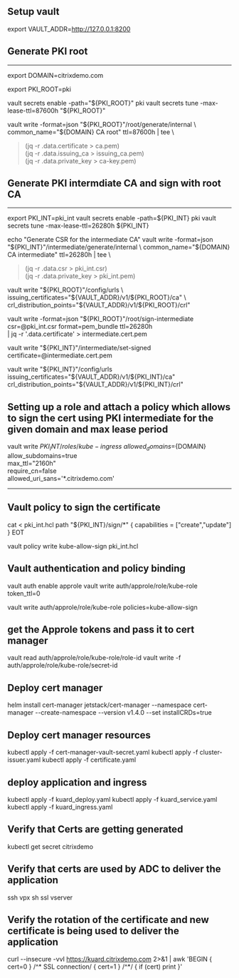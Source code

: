 ## Setup vault
export VAULT_ADDR=http://127.0.0.1:8200

## Generate PKI root
----------------------
export DOMAIN=citrixdemo.com

export PKI_ROOT=pki

vault secrets enable -path="${PKI_ROOT}" pki
vault secrets tune -max-lease-ttl=87600h "${PKI_ROOT}"


vault write -format=json "${PKI_ROOT}"/root/generate/internal \
common_name="${DOMAIN} CA root" ttl=87600h | tee \
>(jq -r .data.certificate > ca.pem) \
>(jq -r .data.issuing_ca > issuing_ca.pem) \
>(jq -r .data.private_key > ca-key.pem)


## Generate PKI intermdiate CA and sign with root CA
----------------------

export PKI_INT=pki_int
vault secrets enable -path=${PKI_INT} pki
vault secrets tune -max-lease-ttl=26280h ${PKI_INT}

echo "Generate CSR for the intermediate CA"
vault write -format=json "${PKI_INT}"/intermediate/generate/internal \
common_name="${DOMAIN} CA intermediate" ttl=26280h | tee \
>(jq -r .data.csr > pki_int.csr) \
>(jq -r .data.private_key > pki_int.pem)

vault write "${PKI_ROOT}"/config/urls \
       issuing_certificates="${VAULT_ADDR}/v1/${PKI_ROOT}/ca" \
       crl_distribution_points="${VAULT_ADDR}/v1/${PKI_ROOT}/crl"



vault write -format=json "${PKI_ROOT}"/root/sign-intermediate csr=@pki_int.csr format=pem_bundle ttl=26280h \
        | jq -r '.data.certificate' > intermediate.cert.pem

vault write "${PKI_INT}"/intermediate/set-signed certificate=@intermediate.cert.pem


vault write "${PKI_INT}"/config/urls issuing_certificates="${VAULT_ADDR}/v1/${PKI_INT}/ca" crl_distribution_points="${VAULT_ADDR}/v1/${PKI_INT}/crl"


## Setting up a role and attach a policy which allows to sign the cert using PKI intermediate for the given domain and max lease period
vault write ${PKI_INT}/roles/kube-ingress \
          allowed_domains=${DOMAIN} \
          allow_subdomains=true \
          max_ttl="2160h" \
          require_cn=false \
	      allowed_uri_sans='*.citrixdemo.com'

----------------------------------------------

## Vault policy to sign the certificate

cat <<EOT > pki_int.hcl
path "${PKI_INT}/sign/*" {
      capabilities = ["create","update"]
    }
EOT

vault policy write kube-allow-sign pki_int.hcl

## Vault authentication and policy binding

vault auth enable approle
vault write auth/approle/role/kube-role token_ttl=0

vault write auth/approle/role/kube-role policies=kube-allow-sign

## get the Approle tokens and pass it to cert manager

vault read auth/approle/role/kube-role/role-id
vault write -f auth/approle/role/kube-role/secret-id

## Deploy cert manager
	
helm install cert-manager jetstack/cert-manager   --namespace cert-manager  --create-namespace   --version v1.4.0   --set installCRDs=true

## Deploy cert manager resources
kubectl apply -f cert-manager-vault-secret.yaml
kubectl apply -f cluster-issuer.yaml
kubectl apply -f certificate.yaml


## deploy application and ingress
kubectl apply -f kuard_deploy.yaml
kubectl apply -f kuard_service.yaml
kubectl apply -f kuard_ingress.yaml

## Verify that Certs are getting generated
kubectl get secret citrixdemo

## Verify that certs are used by ADC to deliver the application
ssh vpx
sh ssl vserver

## Verify the rotation of the certificate and new certificate is being used to deliver the application

curl --insecure -vvI https://kuard.citrixdemo.com 2>&1 | awk 'BEGIN { cert=0 } /^\* SSL connection/ { cert=1 } /^\*/ { if (cert) print }'





